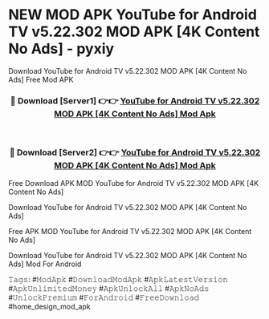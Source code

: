 # NEW MOD APK YouTube for Android TV v5.22.302 MOD APK [4K Content No Ads] - pyxiy
Download YouTube for Android TV v5.22.302 MOD APK [4K Content No Ads] Free Mod APK

<div align="center">
<h3>🔴 Download [Server1] 👉👉 <a href="https://apk-comot.site?title=YouTube_for_Android_TV_v5.22.302_MOD_APK_[4K_Content_No_Ads]">YouTube for Android TV v5.22.302 MOD APK [4K Content No Ads] Mod Apk</a></h3><br>

<h3>🔴 Download [Server2] 👉👉 <a href="https://apk-comot.site?title=YouTube_for_Android_TV_v5.22.302_MOD_APK_[4K_Content_No_Ads]">YouTube for Android TV v5.22.302 MOD APK [4K Content No Ads] Mod Apk</a></h3>
</div>


Free Download APK MOD YouTube for Android TV v5.22.302 MOD APK [4K Content No Ads]

Download YouTube for Android TV v5.22.302 MOD APK [4K Content No Ads] 

Free APK MOD YouTube for Android TV v5.22.302 MOD APK [4K Content No Ads] 

Download YouTube for Android TV v5.22.302 MOD APK [4K Content No Ads] Mod For Android

𝚃𝚊𝚐𝚜: #𝙼𝚘𝚍𝙰𝚙𝚔 #𝙳𝚘𝚠𝚗𝚕𝚘𝚊𝚍𝙼𝚘𝚍𝙰𝚙𝚔 #𝙰𝚙𝚔𝙻𝚊𝚝𝚎𝚜𝚝𝚅𝚎𝚛𝚜𝚒𝚘𝚗 #𝙰𝚙𝚔𝚄𝚗𝚕𝚒𝚖𝚒𝚝𝚎𝚍𝙼𝚘𝚗𝚎𝚢 #𝙰𝚙𝚔𝚄𝚗𝚕𝚘𝚌𝚔𝙰𝚕𝚕 #𝙰𝚙𝚔𝙽𝚘𝙰𝚍𝚜 #𝚄𝚗𝚕𝚘𝚌𝚔𝙿𝚛𝚎𝚖𝚒𝚞𝚖 #𝙵𝚘𝚛𝙰𝚗𝚍𝚛𝚘𝚒𝚍 #𝙵𝚛𝚎𝚎𝙳𝚘𝚠𝚗𝚕𝚘𝚊𝚍 #home_design_mod_apk